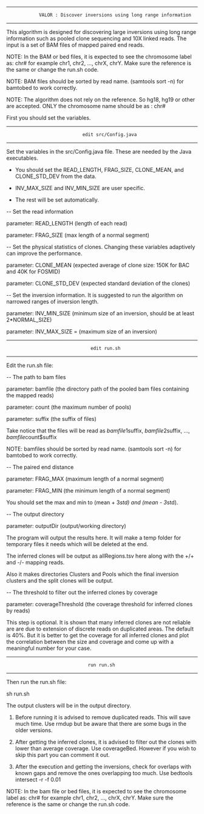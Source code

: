 ********************************************************************************************

                VALOR : Discover inversions using long range information

********************************************************************************************

This algorithm is designed for discovering large inversions using long range information such as pooled clone sequencing and 10X linked reads. The input is a set of BAM files of mapped paired end reads. 

NOTE: In the BAM or bed files, it is expected to see the chromosome label as: chr# for example chr1, chr2, ..., chrX, chrY. Make sure the reference is the same or change the run.sh code.

NOTE: BAM files should be sorted by read name. (samtools sort -n) for bamtobed to work correctly.

NOTE: The algorithm does not rely on the reference. So hg18, hg19 or other are accepted. ONLY the chromosome name should be as : chr#



First you should set the variables. 

********************************************************************************************

                                edit src/Config.java

********************************************************************************************

Set the variables in the src/Config.java file. These are needed by the Java executables.

* You should set the READ_LENGTH, FRAG_SIZE, CLONE_MEAN, and CLONE_STD_DEV from the data.

* INV_MAX_SIZE and INV_MIN_SIZE are user specific.

* The rest will be set automatically.



-- Set the read information

parameter: READ_LENGTH (length of each read)

parameter: FRAG_SIZE (max length of a normal segment)



-- Set the physical statistics of clones. Changing these variables adaptively can improve the performance.

parameter: CLONE_MEAN (expected average of clone size: 150K for BAC and 40K for FOSMID)

parameter: CLONE_STD_DEV (expected standard deviation of the clones)



-- Set the inversion information. It is suggested to run the algorithm on narrowed ranges of inversion length.

parameter: INV_MIN_SIZE (minimum size of an inversion, should be at least 2*NORMAL_SIZE)

parameter: INV_MAX_SIZE = (maximum size of an inversion)




********************************************************************************************

                                   edit run.sh

********************************************************************************************

Edit the run.sh file:



-- The path to bam files

parameter: bamfile (the directory path of the pooled bam files containing the mapped reads)

parameter: count (the maximum number of pools)

parameter: suffix (the suffix of files)

Take notice that the files will be read as $bamfile1$suffix, $bamfile2$suffix, ..., $bamfile$count$suffix

NOTE: bamfiles should be sorted by read name. (samtools sort -n) for bamtobed to work correctly.



-- The paired end distance

parameter: FRAG_MAX (maximum length of a normal segment)

parameter: FRAG_MIN (the minimum length of a normal segment)

You should set the max and min to (mean + 3*std) and (mean - 3*std).



-- The output directory

parameter: outputDir (output/working directory)

The program will output the results here. It will make a temp folder for temporary files it needs which will be deleted at the end.

The inferred clones will be output as allRegions.tsv here along with the +/+ and -/- mapping reads.

Also it makes directories Clusters and Pools which the final inversion clusters and the split clones will be output.



-- The threshold to filter out the inferred clones by coverage

parameter: coverageThreshold (the coverage threshold for inferred clones by reads)

This step is optional. It is shown that many inferred clones are not reliable are are due to extension of discrete reads on duplicated areas. The default is 40%. But it is better to get the coverage for all inferred clones and plot the correlation between the size and coverage and come up with a meaningful number for your case.



********************************************************************************************

                                  run run.sh

********************************************************************************************

Then run the run.sh file:

sh run.sh

The output clusters will be in the output directory.

1. Before running it is advised to remove duplicated reads. This will save much time. Use rmdup but be aware that there are some bugs in the older versions.

2. After getting the inferred clones, it is advised to filter out the clones with lower than average coverage. Use coverageBed. However if you wish to skip this part you can comment it out.

3. After the execution and getting the inversions, check for overlaps with known gaps and remove the ones overlapping too much. Use bedtools intersect -r -f 0.01



NOTE: In the bam file or bed files, it is expected to see the chromosome label as: chr# for example chr1, chr2, ..., chrX, chrY. Make sure the reference is the same or change the run.sh code.





